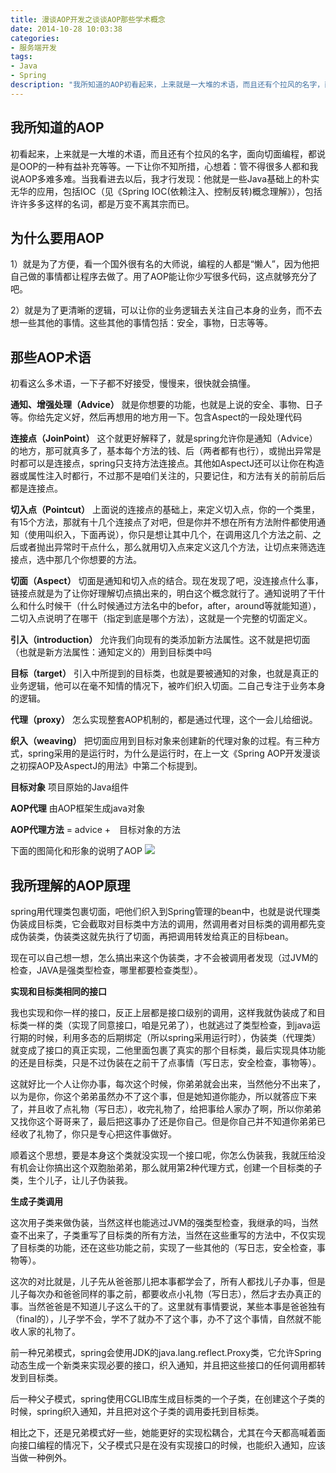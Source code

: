 ```yaml
---
title: 漫谈AOP开发之谈谈AOP那些学术概念
date: 2014-10-28 10:03:38
categories:
- 服务端开发
tags:
- Java
- Spring
description: "我所知道的AOP初看起来，上来就是一大堆的术语，而且还有个拉风的名字，面向切面编程，都说是OOP的一种有益补充等等。一下让你不知所措，心想着：管不得很多人都和我说AOP多难多难。当我看进去以后，我才行发现：他就是一些Java基础上的朴实无华的应用，包括IOC（见《Spring IOC(依赖注入、控制反转)概念理解》），包括许许多多这样的名词，都是万变不离其宗而已。"
---
```


## 我所知道的AOP

初看起来，上来就是一大堆的术语，而且还有个拉风的名字，面向切面编程，都说是OOP的一种有益补充等等。一下让你不知所措，心想着：管不得很多人都和我说AOP多难多难。当我看进去以后，我才行发现：他就是一些Java基础上的朴实无华的应用，包括IOC（见《Spring IOC(依赖注入、控制反转)概念理解》），包括许许多多这样的名词，都是万变不离其宗而已。

## 为什么要用AOP
1）就是为了方便，看一个国外很有名的大师说，编程的人都是“懒人”，因为他把自己做的事情都让程序去做了。用了AOP能让你少写很多代码，这点就够充分了吧。

2）就是为了更清晰的逻辑，可以让你的业务逻辑去关注自己本身的业务，而不去想一些其他的事情。这些其他的事情包括：安全，事物，日志等等。

## 那些AOP术语

初看这么多术语，一下子都不好接受，慢慢来，很快就会搞懂。

**通知、增强处理（Advice）**
就是你想要的功能，也就是上说的安全、事物、日子等。你给先定义好，然后再想用的地方用一下。包含Aspect的一段处理代码

**连接点（JoinPoint）**
这个就更好解释了，就是spring允许你是通知（Advice）的地方，那可就真多了，基本每个方法的钱、后（两者都有也行），或抛出异常是时都可以是连接点，spring只支持方法连接点。其他如AspectJ还可以让你在构造器或属性注入时都行，不过那不是咱们关注的，只要记住，和方法有关的前前后后都是连接点。

**切入点（Pointcut）**
上面说的连接点的基础上，来定义切入点，你的一个类里，有15个方法，那就有十几个连接点了对吧，但是你并不想在所有方法附件都使用通知（使用叫织入，下面再说），你只是想让其中几个，在调用这几个方法之前、之后或者抛出异常时干点什么，那么就用切入点来定义这几个方法，让切点来筛选连接点，选中那几个你想要的方法。

**切面（Aspect）**
切面是通知和切入点的结合。现在发现了吧，没连接点什么事，链接点就是为了让你好理解切点搞出来的，明白这个概念就行了。通知说明了干什么和什么时候干（什么时候通过方法名中的befor，after，around等就能知道），二切入点说明了在哪干（指定到底是哪个方法），这就是一个完整的切面定义。

**引入（introduction）**
允许我们向现有的类添加新方法属性。这不就是把切面（也就是新方法属性：通知定义的）用到目标类中吗

**目标（target）**
引入中所提到的目标类，也就是要被通知的对象，也就是真正的业务逻辑，他可以在毫不知情的情况下，被咋们织入切面。二自己专注于业务本身的逻辑。

**代理（proxy）**
怎么实现整套AOP机制的，都是通过代理，这个一会儿给细说。

**织入（weaving）**
把切面应用到目标对象来创建新的代理对象的过程。有三种方式，spring采用的是运行时，为什么是运行时，在上一文《Spring AOP开发漫谈之初探AOP及AspectJ的用法》中第二个标提到。

**目标对象**
项目原始的Java组件

**AOP代理**
由AOP框架生成java对象

**AOP代理方法**
= advice +　目标对象的方法

下面的图简化和形象的说明了AOP
![](//ww4.sinaimg.cn/large/006tNc79ly1g5d7wy63x7g300400801g.gif)

## 我所理解的AOP原理

spring用代理类包裹切面，吧他们织入到Spring管理的bean中，也就是说代理类伪装成目标类，它会截取对目标类中方法的调用，然调用者对目标类的调用都先变成伪装类，伪装类这就先执行了切面，再把调用转发给真正的目标bean。

现在可以自己想一想，怎么搞出来这个伪装类，才不会被调用者发现（过JVM的检查，JAVA是强类型检查，哪里都要检查类型）。

**实现和目标类相同的接口**

我也实现和你一样的接口，反正上层都是接口级别的调用，这样我就伪装成了和目标类一样的类（实现了同意接口，咱是兄弟了），也就逃过了类型检查，到java运行期的时候，利用多态的后期绑定（所以spring采用运行时），伪装类（代理类）就变成了接口的真正实现，二他里面包裹了真实的那个目标类，最后实现具体功能的还是目标类，只是不过伪装在之前干了点事情（写日志，安全检查，事物等）。

这就好比一个人让你办事，每次这个时候，你弟弟就会出来，当然他分不出来了，以为是你，你这个弟弟虽然办不了这个事，但是她知道你能办，所以就答应下来了，并且收了点礼物（写日志），收完礼物了，给把事给人家办了啊，所以你弟弟又找你这个哥哥来了，最后把这事办了还是你自己。但是你自己并不知道你弟弟已经收了礼物了，你只是专心把这件事做好。

顺着这个思想，要是本身这个类就没实现一个接口呢，你怎么伪装我，我就压给没有机会让你搞出这个双胞胎弟弟，那么就用第2种代理方式，创建一个目标类的子类，生个儿子，让儿子伪装我。

**生成子类调用**

这次用子类来做伪装，当然这样也能逃过JVM的强类型检查，我继承的吗，当然查不出来了，子类重写了目标类的所有方法，当然在这些重写的方法中，不仅实现了目标类的功能，还在这些功能之前，实现了一些其他的（写日志，安全检查，事物等）。

这次的对比就是，儿子先从爸爸那儿把本事都学会了，所有人都找儿子办事，但是儿子每次办和爸爸同样的事之前，都要收点小礼物（写日志），然后才去办真正的事。当然爸爸是不知道儿子这么干的了。这里就有事情要说，某些本事是爸爸独有（final的），儿子学不会，学不了就办不了这个事，办不了这个事情，自然就不能收人家的礼物了。

前一种兄弟模式，spring会使用JDK的java.lang.reflect.Proxy类，它允许Spring动态生成一个新类来实现必要的接口，织入通知，并且把这些接口的任何调用都转发到目标类。

后一种父子模式，spring使用CGLIB库生成目标类的一个子类，在创建这个子类的时候，spring织入通知，并且把对这个子类的调用委托到目标类。

相比之下，还是兄弟模式好一些，她能更好的实现松耦合，尤其在今天都高喊着面向接口编程的情况下，父子模式只是在没有实现接口的时候，也能织入通知，应该当做一种例外。